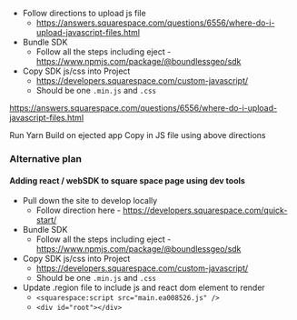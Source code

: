 * Follow directions to upload js file
  * https://answers.squarespace.com/questions/6556/where-do-i-upload-javascript-files.html
* Bundle SDK
  * Follow all the steps including eject - https://www.npmjs.com/package/@boundlessgeo/sdk
* Copy SDK js/css into Project
  * https://developers.squarespace.com/custom-javascript/
  * Should be one `.min.js` and `.css`

https://answers.squarespace.com/questions/6556/where-do-i-upload-javascript-files.html

Run Yarn Build on ejected app
Copy in JS file using above directions




### Alternative plan
#### Adding react / webSDK to square space page using dev tools
* Pull down the site to develop locally
  * Follow direction here - https://developers.squarespace.com/quick-start/
* Bundle SDK
  * Follow all the steps including eject - https://www.npmjs.com/package/@boundlessgeo/sdk
* Copy SDK js/css into Project
  * https://developers.squarespace.com/custom-javascript/
  * Should be one `.min.js` and `.css`
* Update .region file to include js and react dom element to render
  * `<squarespace:script src="main.ea008526.js" />`
  * `<div id="root"></div>`


